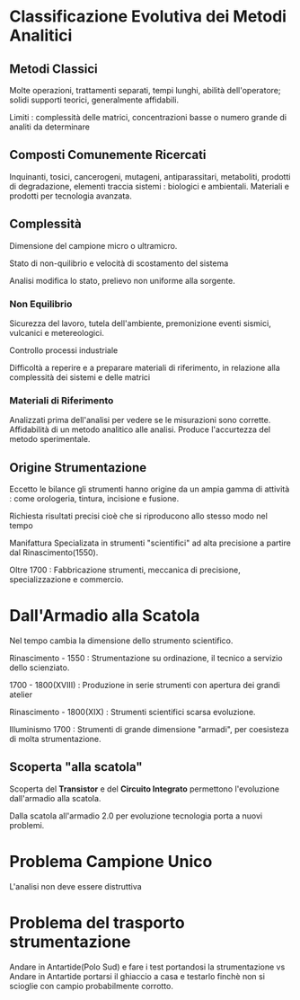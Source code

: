 # Classificazione Evolutiva dei Metodi Analitici
## Metodi Classici
Molte operazioni, trattamenti separati, tempi lunghi, abilità dell'operatore;
solidi supporti teorici, generalmente affidabili.

Limiti : complessità delle matrici, 
concentrazioni basse o numero grande di analiti da determinare

## Composti Comunemente Ricercati
Inquinanti, tosici, cancerogeni, mutageni, antiparassitari, metaboliti,
prodotti di degradazione, elementi traccia sistemi : biologici e ambientali.
Materiali e prodotti per tecnologia avanzata. 

## Complessità
Dimensione del campione micro o ultramicro.

Stato di non-quilibrio e velocità di scostamento del sistema 

Analisi modifica lo stato, prelievo non uniforme alla sorgente.

### Non Equilibrio
Sicurezza del lavoro, tutela dell'ambiente, 
premonizione eventi sismici, vulcanici e metereologici.

Controllo processi industriale

Difficoltà a reperire e a preparare materiali di riferimento, 
in relazione alla complessità dei sistemi e delle matrici

### Materiali di Riferimento
Analizzati prima dell'analisi per vedere se le misurazioni sono corrette.
Affidabilità di un metodo analitico alle analisi.
Produce l'accurtezza del metodo sperimentale.

## Origine Strumentazione
Eccetto le bilance gli strumenti hanno origine da un ampia gamma di attività :
come orologeria, tintura, incisione e fusione.

Richiesta risultati precisi cioè che si riproducono allo stesso modo nel tempo

Manifattura Specializata in strumenti "scientifici" ad alta precisione a partire dal Rinascimento(1550).

Oltre 1700 : Fabbricazione strumenti, meccanica di precisione, specializzazione e commercio.

# Dall'Armadio alla Scatola
Nel tempo cambia la dimensione dello strumento scientifico.

Rinascimento - 1550 : Strumentazione su ordinazione, il tecnico a servizio dello scienziato.

1700 - 1800(XVIII) : Produzione in serie strumenti con apertura dei grandi atelier

Rinascimento - 1800(XIX) : Strumenti scientifici scarsa evoluzione.

Illuminismo 1700 : Strumenti di grande dimensione "armadi", per coesisteza di molta strumentazione.

## Scoperta "alla scatola"
Scoperta del **Transistor** e del **Circuito Integrato** permettono l'evoluzione
dall'armadio alla scatola.

Dalla scatola all'armadio 2.0 per evoluzione tecnologia porta a nuovi problemi.

# Problema Campione Unico
L'analisi non deve essere distruttiva
# Problema del trasporto strumentazione
Andare in Antartide(Polo Sud) e fare i test portandosi la strumentazione
vs Andare in Antartide portarsi il ghiaccio a casa e testarlo finchè non si scioglie 
con campio probabilmente corrotto. 


